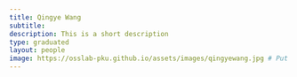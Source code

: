 ```yaml
---
title: Qingye Wang
subtitle: 
description: This is a short description
type: graduated
layout: people
image: https://osslab-pku.github.io/assets/images/qingyewang.jpg # Put your avatar here or upload one
---
```

